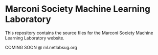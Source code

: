 # Marconi Society Machine Learning Laboratory
This repository contains the source files for the Marconi Society Machine Learning Laboratory website.

COMING SOON @ ml.netlabsug.org
